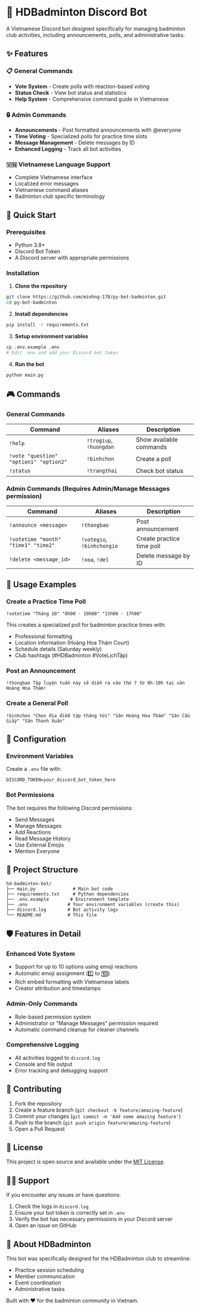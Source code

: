 # 🏸 HDBadminton Discord Bot

A Vietnamese Discord bot designed specifically for managing badminton club activities, including announcements, polls, and administrative tasks.

## ✨ Features

### 📋 General Commands

- **Vote System** - Create polls with reaction-based voting
- **Status Check** - View bot status and statistics
- **Help System** - Comprehensive command guide in Vietnamese

### 🔒 Admin Commands

- **Announcements** - Post formatted announcements with @everyone
- **Time Voting** - Specialized polls for practice time slots
- **Message Management** - Delete messages by ID
- **Enhanced Logging** - Track all bot activities

### 🇻🇳 Vietnamese Language Support

- Complete Vietnamese interface
- Localized error messages
- Vietnamese command aliases
- Badminton club specific terminology

## 🚀 Quick Start

### Prerequisites

- Python 3.8+
- Discord Bot Token
- A Discord server with appropriate permissions

### Installation

1. **Clone the repository**

```bash
git clone https://github.com/minhng-178/py-bot-badminton.git
cd py-bot-badminton
```

2. **Install dependencies**

```bash
pip install -r requirements.txt
```

3. **Setup environment variables**

```bash
cp .env.example .env
# Edit .env and add your Discord bot token
```

4. **Run the bot**

```bash
python main.py
```

## 🎮 Commands

### General Commands

| Command                                | Aliases                 | Description             |
| -------------------------------------- | ----------------------- | ----------------------- |
| `!help`                                | `!trogiup`, `!huongdan` | Show available commands |
| `!vote "question" "option1" "option2"` | `!binhchon`             | Create a poll           |
| `!status`                              | `!trangthai`            | Check bot status        |

### Admin Commands (Requires Admin/Manage Messages permission)

| Command                             | Aliases                    | Description               |
| ----------------------------------- | -------------------------- | ------------------------- |
| `!announce <message>`               | `!thongbao`                | Post announcement         |
| `!votetime "month" "time1" "time2"` | `!votegio`, `!binhchongio` | Create practice time poll |
| `!delete <message_id>`              | `!xoa`, `!del`             | Delete message by ID      |

## 📝 Usage Examples

### Create a Practice Time Poll

```
!votetime "Tháng 10" "8h00 - 10h00" "15h00 - 17h00"
```

This creates a specialized poll for badminton practice times with:

- Professional formatting
- Location information (Hoàng Hoa Thám Court)
- Schedule details (Saturday weekly)
- Club hashtags (#HDBadminton #VoteLịchTập)

### Post an Announcement

```
!thongbao Tập luyện tuần này sẽ diễn ra vào thứ 7 từ 8h-10h tại sân Hoàng Hoa Thám!
```

### Create a General Poll

```
!binhchon "Chọn địa điểm tập tháng tới" "Sân Hoàng Hoa Thám" "Sân Cầu Giấy" "Sân Thanh Xuân"
```

## 🔧 Configuration

### Environment Variables

Create a `.env` file with:

```env
DISCORD_TOKEN=your_discord_bot_token_here
```

### Bot Permissions

The bot requires the following Discord permissions:

- Send Messages
- Manage Messages
- Add Reactions
- Read Message History
- Use External Emojis
- Mention Everyone

## 📁 Project Structure

```
hd-badminton-bot/
├── main.py              # Main bot code
├── requirements.txt     # Python dependencies
├── .env.example        # Environment template
├── .env               # Your environment variables (create this)
├── discord.log        # Bot activity logs
└── README.md          # This file
```

## 🛡️ Features in Detail

### Enhanced Vote System

- Support for up to 10 options using emoji reactions
- Automatic emoji assignment (1️⃣ to 🔟)
- Rich embed formatting with Vietnamese labels
- Creator attribution and timestamps

### Admin-Only Commands

- Role-based permission system
- Administrator or "Manage Messages" permission required
- Automatic command cleanup for cleaner channels

### Comprehensive Logging

- All activities logged to `discord.log`
- Console and file output
- Error tracking and debugging support

## 🤝 Contributing

1. Fork the repository
2. Create a feature branch (`git checkout -b feature/amazing-feature`)
3. Commit your changes (`git commit -m 'Add some amazing feature'`)
4. Push to the branch (`git push origin feature/amazing-feature`)
5. Open a Pull Request

## 📄 License

This project is open source and available under the [MIT License](LICENSE).

## 🙋‍♂️ Support

If you encounter any issues or have questions:

1. Check the logs in `discord.log`
2. Ensure your bot token is correctly set in `.env`
3. Verify the bot has necessary permissions in your Discord server
4. Open an issue on GitHub

## 🏸 About HDBadminton

This bot was specifically designed for the HDBadminton club to streamline:

- Practice session scheduling
- Member communication
- Event coordination
- Administrative tasks

Built with ❤️ for the badminton community in Vietnam.
